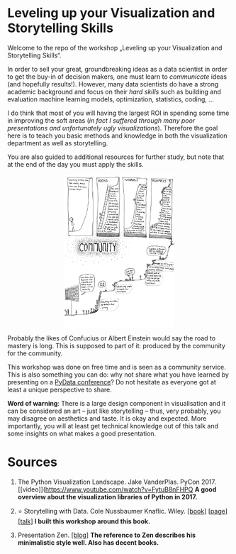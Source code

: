 # Leveling up your Visualization and Storytelling Skills

Welcome to the repo of the workshop „Leveling up your Visualization and Storytelling Skills“.

In order to sell your great, groundbreaking ideas as a data scientist in order to get the buy-in of decision makers, one must learn to _communicate_ ideas (and hopefully results!). However, many data scientists do have a strong academic background and focus on their _hard skills_ such as building and evaluation machine learning models, optimization, statistics, coding, ...

I do think that most of you will having the largest ROI in spending some time in improving the soft areas (_in fact I suffered through many poor presentations and unfortunately ugly visualizations_). Therefore the goal here is to teach you basic methods and knowledge in both the visualization department as well as storytelling.

You are also guided to additional resources for further study, but note that at the end of the day you must apply the skills.

<div align="center">
  <img src="imgs/community.png" width="250pt" />
</div>

Probably the likes of Confucius or Albert Einstein would say the road to mastery is long. This is supposed to part of it: produced by the community for the community.

This workshop was done on free time and is seen as a community service. This is also something you can do: why not share what you have learned by presenting on a [PyData conference](https://www.pydata.org)? Do not hesitate as everyone got at least a unique perspective to share.

__Word of warning__: There is a large design component in visualisation and it can be considered an art – just like storytelling – thus, very probably, you may disagree on aesthetics and taste. It is okay and expected. More importantly, you will at least get technical knowledge out of this talk and some insights on what makes a good presentation.

# Sources

1. The Python Visualization Landscape. Jake VanderPlas. PyCon 2017. [[video]](https://www.youtube.com/watch?v=FytuB8nFHPQ
**A good overview about the visualization libraries of Python in 2017.**

2. :star: Storytelling with Data. Cole Nussbaumer Knaflic. Wiley. [[book]](https://www.amazon.com/gp/product/1119002257) [[page]](https://www.storyingtellingwithdata.com) [[talk]](https://www.youtube.com/watch?v=8EMW7io4rSI)
**I built this workshop around this book.**

3. Presentation Zen. [[blog]](https://presentationzen.blogs.com)
**The reference to Zen describes his minimalistic style well. Also has decent books.**


